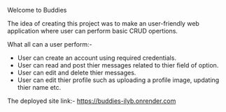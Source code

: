 Welcome to Buddies

The idea of creating this project was to make an user-friendly web application where user can perform basic CRUD opertions.

What all can a user perform:-
  - User can create an account using required credentials.
  - User can read and post thier messages related to thier field of option.
  - User can edit and delete thier messages.
  - User can edit thier profile such as uploading a profile image, updating thier name etc.

The deployed site link:- https://buddies-ilyb.onrender.com
